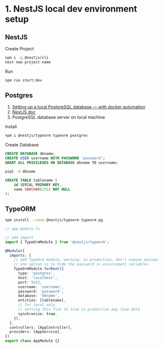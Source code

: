 # 1. NestJS local dev environment setup
## NestJS
Create Project
```bash
npm i -g @nestjs/cli
nest new project-name
```

Run
```bash
npm run start:dev
```

## Postgres
1. [Setting up a local PostgreSQL database — with docker automation](https://medium.com/@gausmann.simon/nestjs-typeorm-and-postgresql-full-example-development-and-project-setup-working-with-database-c1a2b1b11b8f)
2. [NestJS doc](https://docs.nestjs.com/techniques/configuration)
3. PostgreSQL database server on local machine

Install
```bash
npm i @nestjs/typeorm typeorm postgres
```
   
Create Database
```sql
CREATE DATABASE dbname;
CREATE USER username WITH PASSWORD 'password';
GRANT ALL PRIVILEGES ON DATABASE dbname TO username;
```
```bash
psql -d dbname
```
```sql
CREATE TABLE tablename (
    id SERIAL PRIMARY KEY,
    name VARCHAR(255) NOT NULL
);
```

## TypeORM
```bash
npm install --save @nestjs/typeorm typeorm pg
```
```typescript
// app.module.ts

// add import
import { TypeOrmModule } from '@nestjs/typeorm';

@Module({
  imports: [
	// add TypeOrm module, warning: in production, don't expose password
	// one option is to hide the password in environment variables
    TypeOrmModule.forRoot({
      type: 'postgres',
      host: 'localhost',
      port: 5432,
      username: 'username',
      password: 'password',
      database: 'dbname',
      entities: [tablename],
	  // for local only
	  // setting this flat to true in production may lose data
      synchronize: true,
    }),
  ],
  controllers: [AppController],
  providers: [AppService],
})
export class AppModule {}
```


